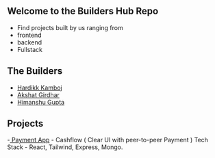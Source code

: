 ## Welcome to the Builders Hub Repo
- Find projects built by us ranging from 
 - frontend 
 - backend 
 - Fullstack

## The Builders 
- [Hardikk Kamboj](https://github.com/khardikk)
- [ Akshat Girdhar](https://github.com/akshatg5) 
- [Himanshu Gupta](https://github.com/Himanshu-gupta31)

## Projects 
-[ Payment App](https://cash-flow-alpha.vercel.app/) - Cashflow ( Clear UI with peer-to-peer Payment ) Tech Stack - React, Tailwind, Express, Mongo.

